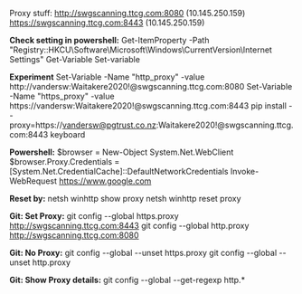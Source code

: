 Proxy stuff:
http://swgscanning.ttcg.com:8080 (10.145.250.159)
https://swgscanning.ttcg.com:8443 (10.145.250.159)


**Check setting in powershell:**
Get-ItemProperty -Path "Registry::HKCU\Software\Microsoft\Windows\CurrentVersion\Internet Settings"
Get-Variable
Set-variable

**Experiment**
Set-Variable -Name "http_proxy" -value http://vandersw:Waitakere2020!@swgscanning.ttcg.com:8080
Set-Variable -Name "https_proxy" -value https://vandersw:Waitakere2020!@swgscanning.ttcg.com:8443
pip install --proxy=https://vandersw@pgtrust.co.nz:Waitakere2020!@swgscanning.ttcg.com:8443 keyboard

**Powershell:**
$browser = New-Object System.Net.WebClient
$browser.Proxy.Credentials =[System.Net.CredentialCache]::DefaultNetworkCredentials
Invoke-WebRequest https://www.google.com

**Reset by:**
netsh winhttp show proxy
netsh winhttp reset proxy

**Git: Set Proxy:**
git config --global https.proxy http://swgscanning.ttcg.com:8443
git config --global http.proxy http://swgscanning.ttcg.com:8080

**Git: No Proxy:**
git config --global --unset https.proxy
git config --global --unset http.proxy

**Git: Show Proxy details:**
git config --global --get-regexp http.*